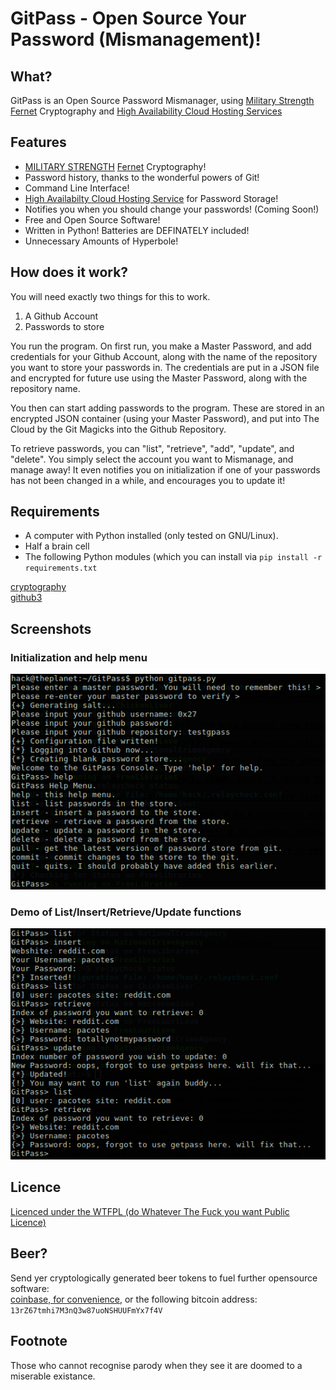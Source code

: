 # GitPass - Open Source Your Password (Mismanagement)!

## What?
GitPass is an Open Source Password Mismanager, using [Military Strength][charlatan] [Fernet][Fernet] Cryptography and [High Availability Cloud Hosting Services][bullshit] 

## Features
* [MILITARY STRENGTH][charlatan] [Fernet][Fernet] Cryptography!
* Password history, thanks to the wonderful powers of Git!
* Command Line Interface! 
* [High Availabilty Cloud Hosting Service][bullshit] for Password Storage!
* Notifies you when you should change your passwords! (Coming Soon!)
* Free and Open Source Software!
* Written in Python! Batteries are DEFINATELY included!
* Unnecessary Amounts of Hyperbole!

## How does it work?
You will need exactly two things for this to work.

1. A Github Account
2. Passwords to store

You run the program. On first run, you make a Master Password, and add credentials for your Github Account, along with the name of the repository you want to store your passwords in. The credentials are put in a JSON file and encrypted for future use using the Master Password, along with the repository name.

You then can start adding passwords to the program. These are stored in an encrypted JSON container (using your Master Password), and put into The Cloud by the Git Magicks into the Github Repository.

To retrieve passwords, you can "list", "retrieve", "add", "update", and "delete". You simply select the account you want to Mismanage, and manage away! It even notifies you on initialization if one of your passwords has not been changed in a while, and encourages you to update it!

## Requirements
* A computer with Python installed (only tested on GNU/Linux).
* Half a brain cell
* The following Python modules (which you can install via `pip install -r requirements.txt`

[cryptography][cryptography]  
[github3][github3]

## Screenshots
### Initialization and help menu
![initandhelp](https://raw.githubusercontent.com/0x27/GitPass/master/screenshots/inithelp.png)

### Demo of List/Insert/Retrieve/Update functions
![demolistetc](https://raw.githubusercontent.com/0x27/GitPass/master/screenshots/listinsertretrieveupdate.png)

## Licence
[Licenced under the WTFPL (do Whatever The Fuck you want Public Licence)][Licence]

## Beer?
Send yer cryptologically generated beer tokens to fuel further opensource software:  
[coinbase, for convenience][coinbase], or the following bitcoin address: `13rZ67tmhi7M3nQ3w87uoNSHUUFmYx7f4V`

## Footnote
Those who cannot recognise parody when they see it are doomed to a miserable existance.

[charlatan]: https://raw.githubusercontent.com/0x27/GitPass/master/img/charlatan.jpg
[bullshit]: https://raw.githubusercontent.com/0x27/GitPass/master/img/pure-bullshit.jpg
[Fernet]: https://github.com/fernet/spec/
[cryptography]: https://cryptography.io/en/latest/
[github3]: https://github3py.readthedocs.org/en/master/
[coinbase]: https://www.coinbase.com/infodox/
[Licence]: http://www.wtfpl.net/txt/copying/
